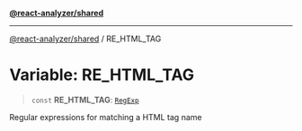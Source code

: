 [**@react-analyzer/shared**](../README.md)

***

[@react-analyzer/shared](../README.md) / RE\_HTML\_TAG

# Variable: RE\_HTML\_TAG

> `const` **RE\_HTML\_TAG**: [`RegExp`](https://developer.mozilla.org/docs/Web/JavaScript/Reference/Global_Objects/RegExp)

Regular expressions for matching a HTML tag name
